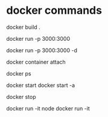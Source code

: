 # docker commands

docker build .

docker run -p 3000<Out>:3000<In> <image-id> <!-- # runs in attached mode, runs in foreground, blocks the terminal -->

docker run -p 3000<Out>:3000<In> -d <image-id> <!-- # runs in detached mode, runs in background, doesn't block the terminal -->

docker container attach <container-name> <!-- attach to a detached container -->

docker ps

docker start <container-name> <!-- runs in detached mode, runs in background, doesn't block the terminal -->
docker start -a <container-name> <!-- runs in attached mode, runs in foreground, blocks the terminal -->

docker stop <container-name>

docker run -it node
docker run -it <image-id>